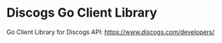 # Discogs Go Client Library

Go Client Library for Discogs API: https://www.discogs.com/developers/
